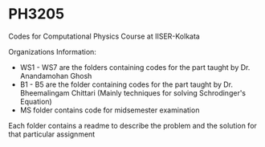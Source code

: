 # PH3205
Codes for Computational Physics Course at IISER-Kolkata

Organizations Information:
- WS1 - WS7 are the folders containing codes for the part taught by Dr. Anandamohan Ghosh
- B1 - B5 are the folder containing codes for the part taught by Dr. Bheemalingam Chittari (Mainly techniques for solving Schrodinger's Equation)
- MS folder contains code for midsemester examination

Each folder contains a readme to describe the problem and the solution for that particular assignment
